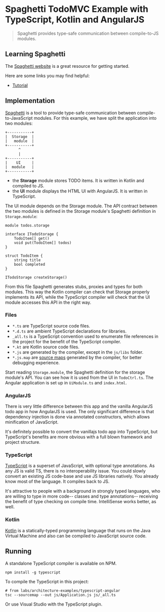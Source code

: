 # Spaghetti TodoMVC Example with TypeScript, Kotlin and AngularJS

> Spaghetti provides type-safe communication between compile-to-JS modules.

## Learning Spaghetti

The [Spaghetti website](http://prezi.github.io/spaghetti) is a great resource for getting started.

Here are some links you may find helpful:

* [Tutorial](http://github.com/prezi/spaghetti-tutorial)

## Implementation

[Spaghetti](http://prezi.github.io/spaghetti) is a tool to provide type-safe communication between compile-to-JavaScript modules. For this example, we have split the application into two modules:

```text
+-----------+
|  Storage  |
|   module  |
+-----------+
      ^
      |
+-----------+
|    UI     |
|  module   |
+-----------+
```

* the **Storage** module stores TODO items. It is written in Kotlin and compiled to JS.
* the **UI** module displays the HTML UI with AngularJS. It is written in TypeScript.

The UI module depends on the Storage module. The API contract between the two modules is defined in the Storage module's Spaghetti definition in `Storage.module`:

```text
module todos.storage

interface ITodoStorage {
    TodoItem[] get()
    void put(TodoItem[] todos)
}

struct TodoItem {
    string title
    bool completed    
}

ITodoStorage createStorage()
```

From this file Spaghetti generates stubs, proxies and types for both modules. This way the Kotlin compiler can check that Storage properly implements its API, while the TypeScript compiler will check that the UI module accesses this API in the right way.

### Files

* `*.ts` are TypeScript source code files.
* `*.d.ts` are ambient TypeScript declarations for libraries.
* `_all.ts` is a TypeScript convention used to enumerate file references in the project for the benefit of the TypeScript compiler.
* `*.kt` are Kotlin source code files.
* `*.js` are generated by the compiler, except in the `js/libs` folder.
* `*.js.map` are [source maps](http://www.html5rocks.com/en/tutorials/developertools/sourcemaps/) generated by the compiler, for better debugging experience.

Start reading `Storage.module`, the Spaghetti definition for the storage module's API. You can see how it is used from the UI in `TodoCtrl.ts`. The Angular application is set up in `UiModule.ts` and `index.html`.

### AngularJS

There is very little difference between this app and the vanilla AngularJS todo app in how AngularJS is used.
The only significant difference is that dependency injection is done via annotated constructors, which allows minification of JavaScript.

It's definitely possible to convert the vanillajs todo app into TypeScript, but TypeScript's benefits are more obvious with a full blown framework and project structure.

### TypeScript

[TypeScript](http://typescriptlang.org) is a superset of JavaScript, with optional type annotations. As any JS is valid TS, there is no interoperability issue. You could slowly convert an existing JS code-base and use JS libraries natively. You already know most of the language. It compiles back to JS.

It's attractive to people with a background in strongly typed languages, who are willing to type in more code-- classes and type annotations-- receiving the benefit of type checking on compile time. IntelliSense works better, as well.

### Kotlin

[Kotlin](http://kotlinlang.org) is a statically-typed programming language that runs on the Java Virtual Machine and also can be compiled to JavaScript source code.

## Running

A standalone TypeScript compiler is available on NPM.

	npm install -g typescript

To compile the TypeScript in this project:

	# from labs/architecture-examples/typescript-angular
	tsc --sourcemap --out js/Application.js js/_all.ts

Or use Visual Studio with the TypeScript plugin.
